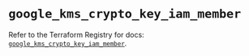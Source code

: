 # `google_kms_crypto_key_iam_member`

Refer to the Terraform Registry for docs: [`google_kms_crypto_key_iam_member`](https://registry.terraform.io/providers/hashicorp/google-beta/6.10.0/docs/resources/google_kms_crypto_key_iam_member).
